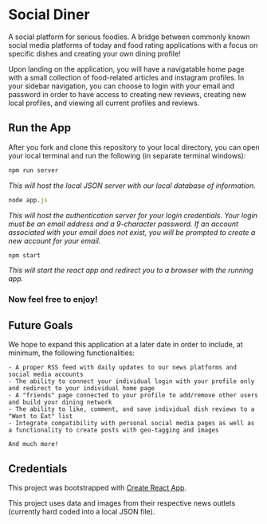 # Social Diner

A social platform for serious foodies. A bridge between commonly known social media platforms of today and food rating applications with a focus on specific dishes and creating your own dining profile!

Upon landing on the application, you will have a navigatable home page with a small collection of food-related articles and instagram profiles. In your sidebar navigation, you can choose to login with your email and password in order to have access to creating new reviews, creating new local profiles, and viewing all current profiles and reviews.

## Run the App

After you fork and clone this repository to your local directory, you can open your local terminal and run the following (in separate terminal windows):

```javascript 
npm run server
```

_This will host the local JSON server with our local database of information._

```javascript
node app.js
```

_This will host the authentication server for your login credentials. Your login must be an email address and a 9-character password. 
If an account associated with your email does not exist, you will be prompted to create a new account for your email._

```javascript
npm start
```

_This will start the react app and redirect you to a browser with the running app._ 

### Now feel free to enjoy!

## Future Goals

We hope to expand this application at a later date in order to include, at minimum, the following functionalities:

    - A proper RSS feed with daily updates to our news platforms and social media accounts
    - The ability to connect your individual login with your profile only and redirect to your individual home page
    - A "friends" page connected to your profile to add/remove other users and build your dining network
    - The ability to like, comment, and save individual dish reviews to a "Want to Eat" list
    - Integrate compatibility with personal social media pages as well as a functionality to create posts with geo-tagging and images

    And much more!


## Credentials

This project was bootstrapped with [Create React App](https://github.com/facebook/create-react-app).

This project uses data and images from their respective news outlets (currently hard coded into a local JSON file).

